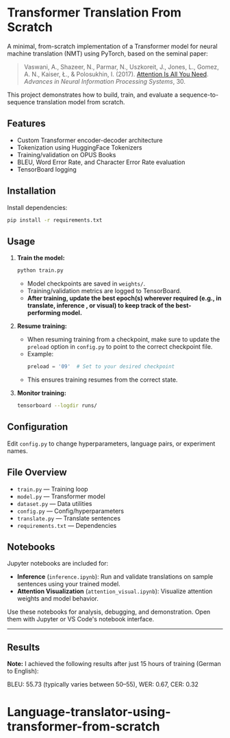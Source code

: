 # Transformer Translation From Scratch


A minimal, from-scratch implementation of a Transformer model for neural machine translation (NMT) using PyTorch, based on the seminal paper:

> Vaswani, A., Shazeer, N., Parmar, N., Uszkoreit, J., Jones, L., Gomez, A. N., Kaiser, Ł., & Polosukhin, I. (2017). [Attention Is All You Need](https://arxiv.org/abs/1706.03762). *Advances in Neural Information Processing Systems*, 30.

This project demonstrates how to build, train, and evaluate a sequence-to-sequence translation model from scratch.

## Features
- Custom Transformer encoder-decoder architecture
- Tokenization using HuggingFace Tokenizers
- Training/validation on OPUS Books
- BLEU, Word Error Rate, and Character Error Rate evaluation
- TensorBoard logging

## Installation

Install dependencies:

```bash
pip install -r requirements.txt
```

## Usage

1. **Train the model:**
    ```bash
    python train.py
    ```
    - Model checkpoints are saved in `weights/`.
    - Training/validation metrics are logged to TensorBoard.
    - **After training, update the best epoch(s) wherever required (e.g., in translate, inference , or visual) to keep track of the best-performing model.**

2. **Resume training:**
    - When resuming training from a checkpoint, make sure to update the `preload` option in `config.py` to point to the correct checkpoint file.
    - Example:
      ```python
      preload = '09'  # Set to your desired checkpoint
      ```
    - This ensures training resumes from the correct state.

3. **Monitor training:**
   ```bash
   tensorboard --logdir runs/
   ```

## Configuration
Edit `config.py` to change hyperparameters, language pairs, or experiment names.

## File Overview
- `train.py` — Training loop
- `model.py` — Transformer model
- `dataset.py` — Data utilities
- `config.py` — Config/hyperparameters
- `translate.py` — Translate sentences
- `requirements.txt` — Dependencies

## Notebooks

Jupyter notebooks are included for:
- **Inference** (`inference.ipynb`): Run and validate translations on sample sentences using your trained model.
- **Attention Visualization** (`attention_visual.ipynb`): Visualize attention weights and model behavior.

Use these notebooks for analysis, debugging, and demonstration. Open them with Jupyter or VS Code's notebook interface.

---

## Results

**Note:**
I achieved the following results after just 15 hours of training (German to English):

BLEU: 55.73 (typically varies between 50–55),
WER: 0.67,
CER: 0.32


# Language-translator-using-transformer-from-scratch

